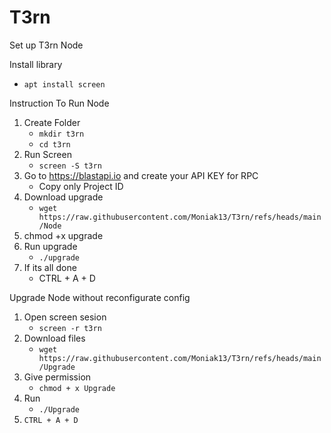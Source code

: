 # T3rn
Set up T3rn Node

Install library
   - `apt install screen`

Instruction To Run Node 

1. Create Folder
   - `mkdir t3rn`
   - `cd t3rn` 
3. Run Screen
   - `screen -S t3rn`
4. Go to https://blastapi.io and create your API KEY for RPC 
   - Copy only Project ID
5. Download upgrade 
   - `wget https://raw.githubusercontent.com/Moniak13/T3rn/refs/heads/main/Node`
6. chmod +x upgrade
7. Run upgrade
   - `./upgrade`
8. If its all done 
   - CTRL + A + D

Upgrade Node without reconfigurate config
1. Open screen sesion
      - `screen -r t3rn`
2. Download files
   - `wget https://raw.githubusercontent.com/Moniak13/T3rn/refs/heads/main/Upgrade`
3. Give permission
   - `chmod + x Upgrade`
4. Run
   - `./Upgrade`
5. `CTRL + A + D`


